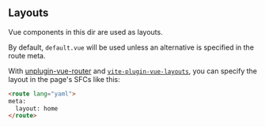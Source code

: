 ## Layouts

Vue components in this dir are used as layouts.

By default, `default.vue` will be used unless an alternative is specified in the route meta.

With [unplugin-vue-router](https://github.com/posva/unplugin-vue-router) and [`vite-plugin-vue-layouts`](https://github.com/JohnCampionJr/vite-plugin-vue-layouts), you can specify the layout in the page's SFCs like this:

```html
<route lang="yaml">
meta:
  layout: home
</route>
```
